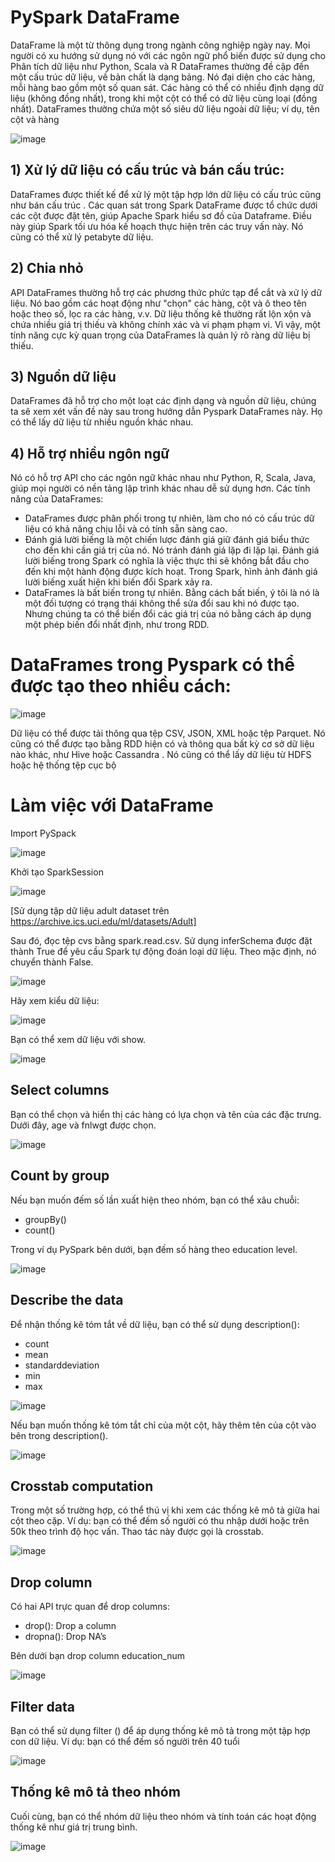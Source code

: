 # PySpark DataFrame
DataFrame là một từ thông dụng trong ngành công nghiệp ngày nay. Mọi người có xu hướng sử dụng nó với các ngôn ngữ phổ biến được sử dụng cho Phân tích dữ liệu như Python, Scala và R
DataFrames thường đề cập đến một cấu trúc dữ liệu, về bản chất là dạng bảng. Nó đại diện cho các hàng, mỗi hàng bao gồm một số quan sát. Các hàng có thể có nhiều định dạng dữ liệu (không đồng nhất), trong khi một cột có thể có dữ liệu cùng loại (đồng nhất). DataFrames thường chứa một số siêu dữ liệu ngoài dữ liệu; ví dụ, tên cột và hàng

![image](https://user-images.githubusercontent.com/49860428/116811220-48be8900-ab72-11eb-9d9e-8b696f09edc2.png)

## 1) Xử lý dữ liệu có cấu trúc và bán cấu trúc:
DataFrames được thiết kế để xử lý một tập hợp lớn dữ liệu có cấu trúc cũng như bán cấu trúc . Các quan sát trong Spark DataFrame được tổ chức dưới các cột được đặt tên, giúp Apache Spark hiểu sơ đồ của Dataframe. Điều này giúp Spark tối ưu hóa kế hoạch thực hiện trên các truy vấn này. Nó cũng có thể xử lý petabyte dữ liệu.
## 2)	Chia nhỏ
API DataFrames thường hỗ trợ các phương thức phức tạp để cắt và xử lý dữ liệu. Nó bao gồm các hoạt động như "chọn" các hàng, cột và ô theo tên hoặc theo số, lọc ra các hàng, v.v. Dữ liệu thống kê thường rất lộn xộn và chứa nhiều giá trị thiếu và không chính xác và vi phạm phạm vi. Vì vậy, một tính năng cực kỳ quan trọng của DataFrames là quản lý rõ ràng dữ liệu bị thiếu.
## 3)	Nguồn dữ liệu
DataFrames đã hỗ trợ cho một loạt các định dạng và nguồn dữ liệu, chúng ta sẽ xem xét vấn đề này sau trong hướng dẫn Pyspark DataFrames này. Họ có thể lấy dữ liệu từ nhiều nguồn khác nhau.
## 4)	Hỗ trợ nhiều ngôn ngữ
Nó có hỗ trợ API cho các ngôn ngữ khác nhau như Python, R, Scala, Java, giúp mọi người có nền tảng lập trình khác nhau dễ sử dụng hơn.
Các tính năng của DataFrames:
  - DataFrames được phân phối trong tự nhiên, làm cho nó có cấu trúc dữ liệu có khả năng chịu lỗi và có tính sẵn sàng cao.
  - Đánh giá lười biếng là một chiến lược đánh giá giữ đánh giá biểu thức cho đến khi cần giá trị của nó. Nó tránh đánh giá lặp đi lặp lại. Đánh giá lười biếng trong Spark có nghĩa là việc thực thi sẽ không bắt đầu cho đến khi một hành động được kích hoạt. Trong Spark, hình ảnh đánh giá lười biếng xuất hiện khi biến đổi Spark xảy ra.
  - DataFrames là bất biến trong tự nhiên. Bằng cách bất biến, ý tôi là nó là một đối tượng có trạng thái không thể sửa đổi sau khi nó được tạo. Nhưng chúng ta có thể biến đổi các giá trị của nó bằng cách áp dụng một phép biến đổi nhất định, như trong RDD.

# DataFrames trong Pyspark có thể được tạo theo nhiều cách:

![image](https://user-images.githubusercontent.com/49860428/116811270-a8b52f80-ab72-11eb-8ddd-2a613d9f4c42.png)

Dữ liệu có thể được tải thông qua tệp CSV, JSON, XML  hoặc tệp Parquet. Nó cũng có thể được tạo bằng RDD hiện có và thông qua bất kỳ cơ sở dữ liệu nào khác, như Hive hoặc Cassandra . Nó cũng có thể lấy dữ liệu từ HDFS hoặc hệ thống tệp cục bộ

# Làm việc với DataFrame
Import PySpack

![image](https://user-images.githubusercontent.com/49860428/116811332-f467d900-ab72-11eb-950f-64a68cba2aa2.png)

Khởi tạo SparkSession

![image](https://user-images.githubusercontent.com/49860428/116810186-7c96b000-ab6c-11eb-9e99-0c8890c9f8ef.png)

[Sử dụng tập dữ liệu adult dataset trên https://archive.ics.uci.edu/ml/datasets/Adult]

Sau đó, đọc tệp cvs bằng spark.read.csv. Sử dụng  inferSchema được đặt thành True để yêu cầu Spark tự động đoán loại dữ liệu. Theo mặc định, nó chuyển thành False.

![image](https://user-images.githubusercontent.com/49860428/116810234-dbf4c000-ab6c-11eb-9f98-934f4eab68e0.png)

Hãy xem kiểu dữ liệu:

![image](https://user-images.githubusercontent.com/49860428/116810243-f038bd00-ab6c-11eb-906a-61992321d297.png)

Bạn có thể xem dữ liệu với show.

![image](https://user-images.githubusercontent.com/49860428/116810260-0777aa80-ab6d-11eb-8709-c645eed82112.png)

## Select columns
Bạn có thể chọn và hiển thị các hàng có lựa chọn và tên của các đặc trưng. Dưới đây, age và fnlwgt được chọn.

![image](https://user-images.githubusercontent.com/49860428/116810335-71904f80-ab6d-11eb-96ac-f70bf401850d.png)

## Count by group
Nếu bạn muốn đếm số lần xuất hiện theo nhóm, bạn có thể xâu chuỗi:
  - groupBy()
  - count()

Trong ví dụ PySpark bên dưới, bạn đếm số hàng theo education level.

![image](https://user-images.githubusercontent.com/49860428/116810357-8bca2d80-ab6d-11eb-9f0a-1424945712ac.png)

## Describe the data
Để nhận thống kê tóm tắt về dữ liệu, bạn có thể sử dụng description():
  - count
  - mean
  - standarddeviation
  - min
  - max

![image](https://user-images.githubusercontent.com/49860428/116810374-a56b7500-ab6d-11eb-8295-4d7c101cff3e.png)

Nếu bạn muốn thống kê tóm tắt chỉ của một cột, hãy thêm tên của cột vào bên trong description().

![image](https://user-images.githubusercontent.com/49860428/116810390-b6b48180-ab6d-11eb-98fc-9c25d274403a.png)

## Crosstab computation
Trong một số trường hợp, có thể thú vị khi xem các thống kê mô tả giữa hai cột theo cặp. Ví dụ: bạn có thể đếm số người có thu nhập dưới hoặc trên 50k theo trình độ học vấn. Thao tác này được gọi là crosstab.

![image](https://user-images.githubusercontent.com/49860428/116810400-caf87e80-ab6d-11eb-9b72-6a6d3045bd28.png)

## Drop column
Có hai API trực quan để drop columns:
  - drop(): Drop a column
  - dropna(): Drop NA’s

Bên dưới bạn drop column  education_num

![image](https://user-images.githubusercontent.com/49860428/116810423-efecf180-ab6d-11eb-8370-9894fdafdf2e.png)

## Filter data
Bạn có thể sử dụng filter () để áp dụng thống kê mô tả trong một tập hợp con dữ liệu. Ví dụ: bạn có thể đếm số người trên 40 tuổi

![image](https://user-images.githubusercontent.com/49860428/116810438-0135fe00-ab6e-11eb-8b00-08928e449c5e.png)

## Thống kê mô tả theo nhóm
Cuối cùng, bạn có thể nhóm dữ liệu theo nhóm và tính toán các hoạt động thống kê như giá trị trung bình.

![image](https://user-images.githubusercontent.com/49860428/116810454-1579fb00-ab6e-11eb-88da-fc5e0d96197c.png)


